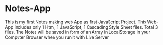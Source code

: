 # Notes-App
This is my first Notes making web App as first JavaScript Project.
This Web-App includes only 1 Html, 1 JavaScript, 1 Cascading Style Sheet files. Total 3 files.
The Notes will be saved in form of an Array in LocalStorage in your Computer Browser when you run it with Live Server.
